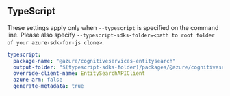 ## TypeScript

These settings apply only when `--typescript` is specified on the command line.
Please also specify `--typescript-sdks-folder=<path to root folder of your azure-sdk-for-js clone>`.

``` yaml $(typescript)
typescript:
  package-name: "@azure/cognitiveservices-entitysearch"
  output-folder: "$(typescript-sdks-folder)/packages/@azure/cognitiveservices-entitysearch"
  override-client-name: EntitySearchAPIClient
  azure-arm: false
  generate-metadata: true
```
